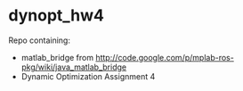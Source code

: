 dynopt_hw4
==========
Repo containing:
* matlab_bridge from http://code.google.com/p/mplab-ros-pkg/wiki/java_matlab_bridge
* Dynamic Optimization Assignment 4